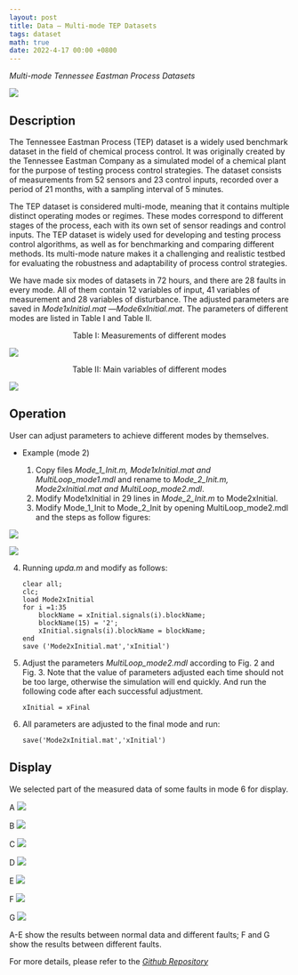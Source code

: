 ```yaml
---
layout: post
title: Data — Multi-mode TEP Datasets
tags: dataset
math: true
date: 2022-4-17 00:00 +0800
---
```


*Multi-mode Tennessee Eastman Process Datasets*

![](https://github.com/Samlzy/pics/raw/Samlzy-patch-1/image-20230112105115641.jpeg)

## Description

The Tennessee Eastman Process (TEP) dataset is a widely used benchmark dataset in the field of chemical process control. It was originally created by the Tennessee Eastman Company as a simulated model of a chemical plant for the purpose of testing process control strategies. The dataset consists of measurements from 52 sensors and 23 control inputs, recorded over a period of 21 months, with a sampling interval of 5 minutes.

The TEP dataset is considered multi-mode, meaning that it contains multiple distinct operating modes or regimes. These modes correspond to different stages of the process, each with its own set of sensor readings and control inputs. The TEP dataset is widely used for developing and testing process control algorithms, as well as for benchmarking and comparing different methods. Its multi-mode nature makes it a challenging and realistic testbed for evaluating the robustness and adaptability of process control strategies.

We have made six modes of datasets in 72 hours, and there are 28 faults in every mode. All of them contain 12 variables of input, 41 variables of measurement and 28 variables of disturbance. The adjusted parameters are saved in *Mode1xInitial.mat* —*Mode6xInitial.mat*. The parameters of different modes are listed in Table I and Table II.

<center> Table I: Measurements of different modes </center>

![](https://github.com/Samlzy/pics/raw/Samlzy-patch-1/image-20230112125428450.jpeg)

<center> Table II: Main variables of different modes </center>

![](https://github.com/Samlzy/pics/raw/Samlzy-patch-1/image-20230112125508800.jpeg)


## Operation

User can adjust parameters to achieve different modes by themselves.

- Example (mode 2)

  1. Copy files  *Mode_1_Init.m, Mode1xInitial.mat and MultiLoop_mode1.mdl* and rename to *Mode_2_Init.m, Mode2xInitial.mat and MultiLoop_mode2.mdl*.
  2. Modify Mode1xInitial in 29 lines in *Mode_2_Init.m* to Mode2xInitial.
  3. Modify Mode_1_Init to Mode_2_Init by opening  MultiLoop_mode2.mdl  and the steps as follow figures:

![](https://github.com/Samlzy/pics/raw/Samlzy-patch-1/image-20230112133934854.jpeg)

![](https://github.com/Samlzy/pics/raw/Samlzy-patch-1/image-20230112133904366.jpeg)

  4. Running *upda.m* and modify as follows:

     ```
     clear all;
     clc;
     load Mode2xInitial
     for i =1:35
         blockName = xInitial.signals(i).blockName;
         blockName(15) = '2';
         xInitial.signals(i).blockName = blockName;
     end
     save ('Mode2xInitial.mat','xInitial')
     ```

  5. Adjust the  parameters *MultiLoop_mode2.mdl* according to  Fig. 2 and Fig. 3. Note that the value of parameters adjusted each time should not be too large, otherwise the simulation will end quickly. And run the following code after each successful adjustment.

     ```
     xInitial = xFinal
     ```

  6. All parameters are adjusted to the final mode and run:

     ```
     save('Mode2xInitial.mat','xInitial')
     ```

## Display

We selected part of the measured data of some faults in mode 6 for display.

A
![](https://github.com/Samlzy/pics/raw/Samlzy-patch-1/image-20230112143030234.jpeg)

B
![](https://github.com/Samlzy/pics/raw/Samlzy-patch-1/image-20230112143054024.jpeg)

C
![](https://github.com/Samlzy/pics/raw/Samlzy-patch-1/image-20230112143136774.jpeg)

D
![](https://github.com/Samlzy/pics/raw/Samlzy-patch-1/image-20230112143150417.jpeg)

E
![](https://github.com/Samlzy/pics/raw/Samlzy-patch-1/image-20230112143228409.jpeg)

F
![](https://github.com/Samlzy/pics/raw/Samlzy-patch-1/image-20230112143248418.jpeg)

G
![](https://github.com/Samlzy/pics/raw/Samlzy-patch-1/image-20230112143402757.jpeg)

A-E show the results between normal data and different faults; F and G show the results between different faults.

For more details, please refer to the [*Github Repository*](https://github.com/liuzy0708/MultimodeTEP)

